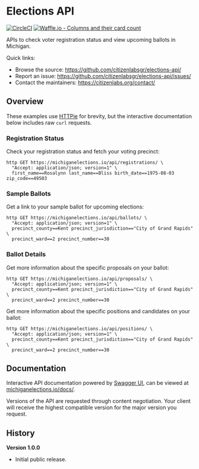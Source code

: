 # Elections API

[![CircleCI](https://circleci.com/gh/citizenlabsgr/elections-api.svg?style=svg)](https://circleci.com/gh/citizenlabsgr/elections-api)
[![Waffle.io - Columns and their card count](https://badge.waffle.io/citizenlabsgr/elections-api.svg?columns=Backlog,Started,Review)](https://waffle.io/citizenlabsgr/elections-api)

<!-- content -->

APIs to check voter registration status and view upcoming ballots in Michigan.

Quick links:

- Browse the source: https://github.com/citizenlabsgr/elections-api/
- Report an issue: https://github.com/citizenlabsgr/elections-api/issues/
- Contact the maintainers: https://citizenlabs.org/contact/

## Overview

These examples use [HTTPie](https://httpie.org/) for brevity, but the interactive documentation below includes raw `curl` requests.

### Registration Status

Check your registration status and fetch your voting precinct:

```
http GET https://michiganelections.io/api/registrations/ \
  "Accept: application/json; version=1" \
  first_name==Rosalynn last_name==Bliss birth_date==1975-08-03 zip_code==49503
```

### Sample Ballots

Get a link to your sample ballot for upcoming elections:

```
http GET https://michiganelections.io/api/ballots/ \
  "Accept: application/json; version=1" \
  precinct_county==Kent precinct_jurisdiction=="City of Grand Rapids" \ 
  precinct_ward==2 precinct_number==30
```

### Ballot Details

Get more information about the specific proposals on your ballot: 

```
http GET https://michiganelections.io/api/proposals/ \
  "Accept: application/json; version=1" \
  precinct_county==Kent precinct_jurisdiction=="City of Grand Rapids" \ 
  precinct_ward==2 precinct_number==30
```

Get more information about the specific positions and candidates on your ballot:

```
http GET https://michiganelections.io/api/positions/ \
  "Accept: application/json; version=1" \
  precinct_county==Kent precinct_jurisdiction=="City of Grand Rapids" \ 
  precinct_ward==2 precinct_number==30
```

## Documentation

Interactive API documentation powered by [Swagger UI](https://swagger.io/tools/swagger-ui/), can be viewed at <a href="https://michiganelections.io/docs/">michiganelections.io/docs/</a>.

Versions of the API are requested through content negotiation. Your client will receive the highest compatible version for the major version you request.

## History

**Version 1.0.0**

- Initial public release.
